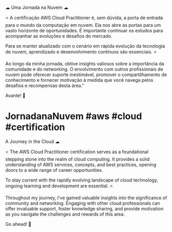 ☁ Uma Jornada na Nuvem ☁ 

⭐ A certificação AWS Cloud Practitioner é, sem dúvida, a porta de entrada para o mundo da computação em nuvem. Ela nos abre as portas para um vasto horizonte de oportunidades. 
É importante continuar os estudos para acompanhar as evoluções e desafios do mercado.

Para se manter atualizado com o cenário em rápida evolução da tecnologia de nuvem, aprendizado e desenvolvimento contínuos são essenciais. ⭐

Ao longo da minha jornada, obtive insights valiosos sobre a importância da comunidade e do networking. O envolvimento com outros profissionais de nuvem pode oferecer suporte inestimável, promover o compartilhamento de conhecimento e fornecer motivação à medida que você navega pelos desafios e recompensas desta área."

Avante! 🚀 

# JornadanaNuvem #aws #cloud #certification

A Journey in the Cloud ☁

⭐ The AWS Cloud Practitioner certification serves as a foundational stepping stone into the realm of cloud computing. It provides a solid understanding of AWS services, concepts, and best practices, opening doors to a wide range of career opportunities.

To stay current with the rapidly evolving landscape of cloud technology, ongoing learning and development are essential. ⭐ 

Throughout my journey, I've gained valuable insights into the significance of community and networking. Engaging with other cloud professionals can offer invaluable support, foster knowledge sharing, and provide motivation as you navigate the challenges and rewards of this area.

Go ahead! 🚀 
